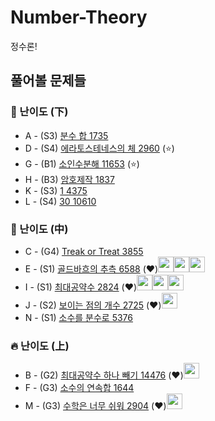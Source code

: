 # Number-Theory
정수론!

## 풀어볼 문제들

### :watermelon: 난이도 (下)

+ A - (S3) [분수 합 1735](https://www.acmicpc.net/problem/1735)
+ D - (S4) [에라토스테네스의 체 2960](https://www.acmicpc.net/problem/2960) (:star:)
+ G - (B1) [소인수분해 11653](https://www.acmicpc.net/problem/11653) (:star:)
+ H - (B3) [암호제작 1837](https://www.acmicpc.net/problem/1837) 
+ K - (S3) [1 4375](https://www.acmicpc.net/problem/4375)
+ L - (S4) [30 10610](https://www.acmicpc.net/problem/10610)


### :evergreen_tree: 난이도 (中)

+ C - (G4) [Treak or Treat 3855](https://www.acmicpc.net/problem/3855) 
+ E - (S1) [골드바흐의 추측 6588](https://www.acmicpc.net/problem/6588) (:heart:)[<img src = "https://github.com/Frog-Slayer.png" width="25" height="25">](./Code/6588/6588_P.cpp)[<img src = "https://github.com/wocjs.png" width="25" height="25">](./Code/6588/6588_H.py)[<img src = "https://github.com/sulogc.png" width="25" height="25">](./Code/6588/6588_L.py)
+ I - (S1) [최대공약수 2824](https://www.acmicpc.net/problem/2824)  (:heart:)[<img src = "https://github.com/Frog-Slayer.png" width="25" height="25">](./Code/2824/2824_P.cpp)[<img src = "https://github.com/Haaarimmm.png" width="25" height="25">](./Code/2824/2824_K.py)[<img src = "https://github.com/sulogc.png" width="25" height="25">](./Code/2824/2824_L.py)
+ J - (S2) [보이는 점의 개수 2725](https://www.acmicpc.net/problem/2725) (:heart:)[<img src = "https://github.com/sulogc.png" width="25" height="25">](./Code/2725/2725_L.py)
+ N - (S1) [소수를 분수로 5376](https://www.acmicpc.net/problem/5376)

### :fire: 난이도 (上)

+ B - (G2) [최대공약수 하나 빼기 14476](https://www.acmicpc.net/problem/14476) (:heart:)[<img src = "https://github.com/Frog-Slayer.png" width="25" height="25">](./Code/14476/14476_P.cpp)
+ F - (G3) [소수의 연속합 1644](https://www.acmicpc.net/problem/1644) 
+ M - (G3) [수학은 너무 쉬워 2904](https://www.acmicpc.net/problem/2904) (:heart:)[<img src = "https://github.com/Frog-Slayer.png" width="25" height="25">](./Code/2904/2904_P.cpp)
